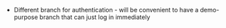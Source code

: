 - Different branch for authentication - will be convenient to have a demo-purpose branch that can just log in immediately
